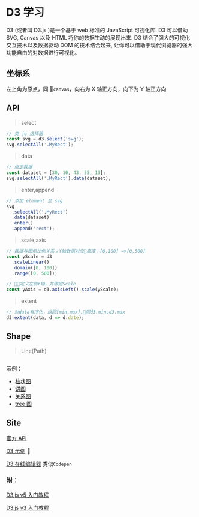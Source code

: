 # D3 学习

D3 (或者叫 D3.js )是一个基于 web 标准的 JavaScript 可视化库. D3 可以借助 SVG, Canvas 以及 HTML 将你的数据生动的展现出来. D3 结合了强大的可视化交互技术以及数据驱动 DOM 的技术结合起来, 让你可以借助于现代浏览器的强大功能自由的对数据进行可视化。

## 坐标系

左上角为原点，同 `canvas`，向右为 X 轴正方向，向下为 Y 轴正方向

## API

> select

```js
// 类 jq 选择器
const svg = d3.select('svg');
svg.selectAll('.MyRect');
```

> data

```js
// 绑定数据
const dataset = [30, 10, 43, 55, 13];
svg.selectAll('.MyRect').data(dataset);
```

> enter,append

```js
// 添加 element 至 svg
svg
  .selectAll('.MyRect')
  .data(dataset)
  .enter()
  .append('rect');
```

> scale,axis

```js
// 数据与图示比例关系；Y轴数据对应高度；[0,100] =>[0,500]
const yScale = d3
  .scaleLinear()
  .domain([0, 100])
  .range([0, 500]);

// 定义左侧Y轴，并绑定Scale
const yAxis = d3.axisLeft().scale(yScale);
```

> extent

```js
// 对data有序化，返回[min,max],同d3.min,d3.max
d3.extent(data, d => d.date);
```

## Shape

> Line(Path)

```js
```

示例：

- [柱状图](https://codesandbox.io/s/l7w21xokvq)
- [饼图](https://codesandbox.io/s/xokn5pn4j4)
- [关系图](https://codesandbox.io/s/zr37vwyvo3)
- [tree 图](https://codesandbox.io/s/6y77wp46vn)

## Site

[官方 API](https://github.com/d3/d3/blob/master/API.md)

[D3 示例](https://bl.ocks.org/) 

[D3 在线编辑器](http://blockbuilder.org/) 类似`Codepen`

### 附：

[D3.js v5 入门教程](https://blog.csdn.net/qq_34414916/article/details/80026029)

[D3.js v3 入门教程](http://wiki.jikexueyuan.com/project/d3wiki/introduction.html)
